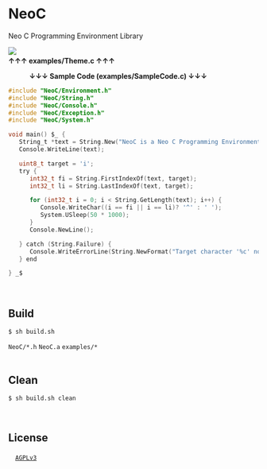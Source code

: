 # NeoC
Neo C Programming Environment Library

![](https://user-images.githubusercontent.com/85844095/125081210-b6ea7380-e100-11eb-9f34-0871e29de9cc.png)
&emsp;&emsp;&emsp;&emsp;&emsp;&emsp;&emsp;&emsp;&emsp;&emsp;&emsp;&emsp;&emsp;&emsp;&emsp;&emsp;&emsp;&emsp;&emsp;&emsp;&emsp;&emsp;&emsp;&emsp;&emsp;&emsp;&emsp;&emsp;&emsp;&emsp;&emsp;&emsp;&emsp;__↑↑↑ examples/Theme.c ↑↑↑__

&emsp;&emsp;&emsp;__↓↓↓ Sample Code (examples/SampleCode.c) ↓↓↓__
```C
#include "NeoC/Environment.h"
#include "NeoC/String.h"
#include "NeoC/Console.h"
#include "NeoC/Exception.h"
#include "NeoC/System.h"

void main() $_ {
   String_t *text = String.New("NeoC is a Neo C Programming Environment Library !");
   Console.WriteLine(text);

   uint8_t target = 'i';
   try {
      int32_t fi = String.FirstIndexOf(text, target);
      int32_t li = String.LastIndexOf(text, target);

      for (int32_t i = 0; i < String.GetLength(text); i++) {
         Console.WriteChar((i == fi || i == li)? '^' : ' ');
		 System.USleep(50 * 1000);
      }
      Console.NewLine();

   } catch (String.Failure) {
      Console.WriteErrorLine(String.NewFormat("Target character '%c' not found.", target));
   } end

} _$
```
<br>

## Build
```fish
$ sh build.sh
```
`NeoC/*.h` `NeoC.a` `examples/*`
<br><br>

## Clean
```fish
$ sh build.sh clean
```
<br>

## License
&emsp;[`AGPLv3`](https://www.gnu.org/licenses/agpl-3.0.html)

